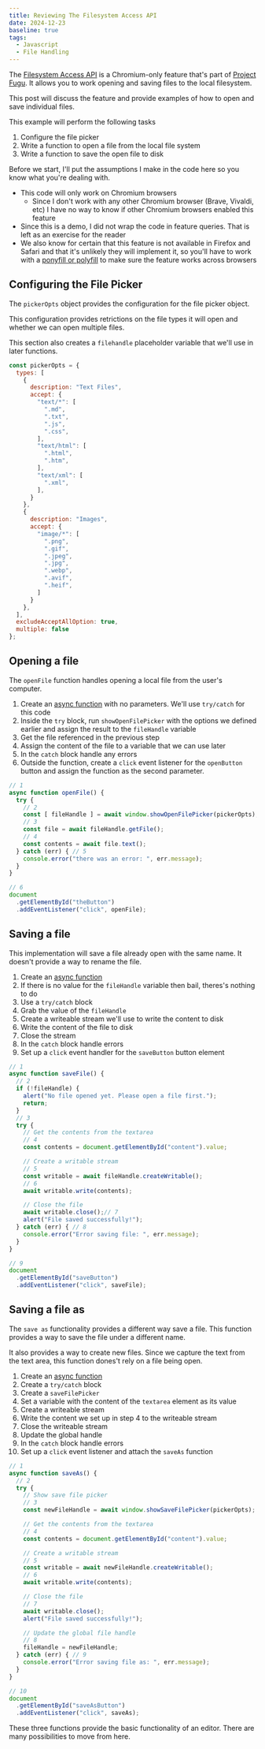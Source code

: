 ```yaml
---
title: Reviewing The Filesystem Access API
date: 2024-12-23
baseline: true
tags:
  - Javascript
  - File Handling
---
```


<baseline-status featureId="file-system-access"></baseline-status>

The [Filesystem Access API](https://developer.chrome.com/docs/capabilities/web-apis/) is a Chromium-only feature that's part of [Project Fugu](https://www.chromium.org/teams/web-capabilities-fugu/). It allows you to work opening and saving files to the local filesystem.

This post will discuss the feature and provide examples of how to open and save individual files.

This example will perform the following tasks

1. Configure the file picker
2. Write a function to open a file from the local file system
3. Write a function to save the open file to disk

Before we start, I'll put the assumptions I make in the code here so you know what you're dealing with.

* This code will only work on Chromium browsers
  * Since I don't work with any other Chromium browser (Brave, Vivaldi, etc) I have no way to know if other Chromium browsers enabled this feature
* Since this is a demo, I did not wrap the code in feature queries. That is left as an exercise for the reader
* We also know for certain that this feature is not available in Firefox and Safari and that it's unlikely they will implement it, so you'll have to work with a [ponyfill or polyfill](https://github.com/use-strict/file-system-access/blob/master/README.md) to make sure the feature works across browsers

## Configuring the File Picker

The `pickerOpts` object provides the configuration for the file picker object.

This configuration provides retrictions on the file types it will open and whether we can open multiple files.

This section also creates a `filehandle` placeholder variable that we'll use in later functions.

```js
const pickerOpts = {
  types: [
    {
      description: "Text Files",
      accept: {
        "text/*": [
          ".md",
          ".txt",
          ".js",
          ".css",
        ],
        "text/html": [
          ".html",
          ".htm",
        ],
        "text/xml": [
          ".xml",
        ],
      }
    },
    {
      description: "Images",
      accept: {
        "image/*": [
          ".png",
          ".gif",
          ".jpeg",
          ".jpg",
          ".webp",
          ".avif",
          ".heif",
        ]
      }
    },
  ],
  excludeAcceptAllOption: true,
  multiple: false
};
```

## Opening a file

The `openFile` function handles opening a local file from the user's computer.

1. Create an [async function](https://developer.mozilla.org/en-US/docs/Web/JavaScript/Reference/Statements/async_function) with no parameters. We'll use `try/catch` for this code
2. Inside the `try` block, run `showOpenFilePicker` with the options we defined earlier and assign the result to the `fileHandle` variable
3. Get the file referenced in the previous step
4. Assign the content of the file to a variable that we can use later
5. In the `catch` block handle any errors
6. Outside the function, create a `click` event listener for the `openButton` button and assign the function as the second parameter.

```js
// 1
async function openFile() {
  try {
    // 2
    const [ fileHandle ] = await window.showOpenFilePicker(pickerOpts);
    // 3
    const file = await fileHandle.getFile();
    // 4
    const contents = await file.text();
  } catch (err) { // 5
    console.error("there was an error: ", err.message);
  }
}

// 6
document
  .getElementById("theButton")
  .addEventListener("click", openFile);
```

## Saving a file

This implementation will save a file already open with the same name. It doesn't provide a way to rename the file.

1. Create an [async function](https://developer.mozilla.org/en-US/docs/Web/JavaScript/Reference/Statements/async_function)
2. If there is no value for the `fileHandle` variable then bail, theres's nothing to do
3. Use a `try/catch` block
4. Grab the value of the `fileHandle`
5. Create a writeable stream we'll use to write the content to disk
6. Write the content of the file to disk
7. Close the stream
8. In the `catch` block handle errors
9. Set up a `click` event handler for the `saveButton` button element

```js
// 1
async function saveFile() {
  // 2
  if (!fileHandle) {
    alert("No file opened yet. Please open a file first.");
    return;
  }
  // 3
  try {
    // Get the contents from the textarea
    // 4
    const contents = document.getElementById("content").value;

    // Create a writable stream
    // 5
    const writable = await fileHandle.createWritable();
    // 6
    await writable.write(contents);

    // Close the file
    await writable.close();// 7
    alert("File saved successfully!");
  } catch (err) { // 8
    console.error("Error saving file: ", err.message);
  }
}

// 9
document
  .getElementById("saveButton")
  .addEventListener("click", saveFile);
```

## Saving a file as

The `save as` functionality provides a different way save a file. This function provides a way to save the file under a different name.

It also provides a way to create new files. Since we capture the text from the text area, this function dones't rely on a file being open.

1. Create an [async function](https://developer.mozilla.org/en-US/docs/Web/JavaScript/Reference/Statements/async_function)
2. Create a `try/catch` block
3. Create a `saveFilePicker`
4. Set a variable with the content of the `textarea` element as its value
5. Create a writeable stream
6. Write the content we set up in step 4 to the writeable stream
7. Close the writeable stream
8. Update the global handle
9. In the `catch` block handle errors
10. Set up a `click` event listener and attach the `saveAs` function

```js
// 1
async function saveAs() {
  // 2
  try {
    // Show save file picker
    // 3
    const newFileHandle = await window.showSaveFilePicker(pickerOpts);

    // Get the contents from the textarea
    // 4
    const contents = document.getElementById("content").value;

    // Create a writable stream
    // 5
    const writable = await newFileHandle.createWritable();
    // 6
    await writable.write(contents);

    // Close the file
    // 7
    await writable.close();
    alert("File saved successfully!");

    // Update the global file handle
    // 8
    fileHandle = newFileHandle;
  } catch (err) { // 9
    console.error("Error saving file as: ", err.message);
  }
}

// 10
document
  .getElementById("saveAsButton")
  .addEventListener("click", saveAs);
```

These three functions provide the basic functionality of an editor. There are many possibilities to move from here.
